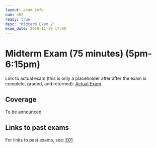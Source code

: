 ```yaml
---
layout: exam_info
num: e02
ready: true
desc: "Midterm Exam 2"
exam_date: 2019-11-19 17:00
---
```


<div style="display:none;">  http://ucsb-cs56-m19.github.io/exam/e02
</div>

# Midterm Exam (75 minutes) (5pm-6:15pm)

Link to actual exam (this is only a placeholder after after the exam is complete, graded,
and returned): [Actual Exam](cs56_f19_e02/).



## Coverage

To be announced.


## Links to past exams

For links to past exams, see: [E01](/f19/exam/e01)

<div style="display:none;">  http://ucsb-cs56-f18.github.io/exam/e02 </div>

